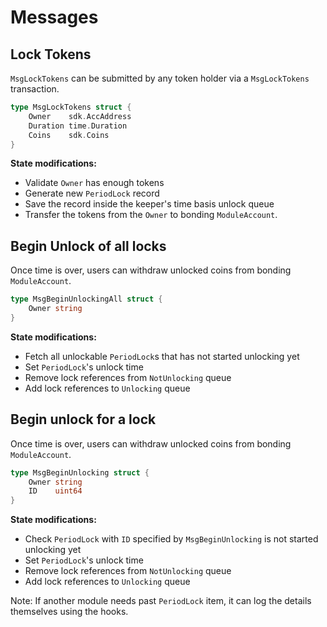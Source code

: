 <!--
order: 3
-->

# Messages

## Lock Tokens

`MsgLockTokens` can be submitted by any token holder via a `MsgLockTokens` transaction.

```go
type MsgLockTokens struct {
	Owner    sdk.AccAddress
	Duration time.Duration
	Coins    sdk.Coins
}
```

**State modifications:**

- Validate `Owner` has enough tokens
- Generate new `PeriodLock` record
- Save the record inside the keeper's time basis unlock queue
- Transfer the tokens from the `Owner` to bonding `ModuleAccount`.

## Begin Unlock of all locks

Once time is over, users can withdraw unlocked coins from bonding `ModuleAccount`.

```go
type MsgBeginUnlockingAll struct {
	Owner string
}
```

**State modifications:**

- Fetch all unlockable `PeriodLock`s that has not started unlocking yet
- Set `PeriodLock`'s unlock time
- Remove lock references from `NotUnlocking` queue
- Add lock references to `Unlocking` queue

## Begin unlock for a lock

Once time is over, users can withdraw unlocked coins from bonding `ModuleAccount`.

```go
type MsgBeginUnlocking struct {
	Owner string
	ID    uint64
}
```

**State modifications:**

- Check `PeriodLock` with `ID` specified by `MsgBeginUnlocking` is not started unlocking yet
- Set `PeriodLock`'s unlock time
- Remove lock references from `NotUnlocking` queue
- Add lock references to `Unlocking` queue

Note: If another module needs past `PeriodLock` item, it can log the details themselves using the hooks.
